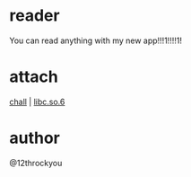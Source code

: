 # reader

You can read anything with my new app!!!1!!!!1!


# attach

[chall](dist/chall) | [libc.so.6](dist/libc.so.6)

# author 

@12throckyou
